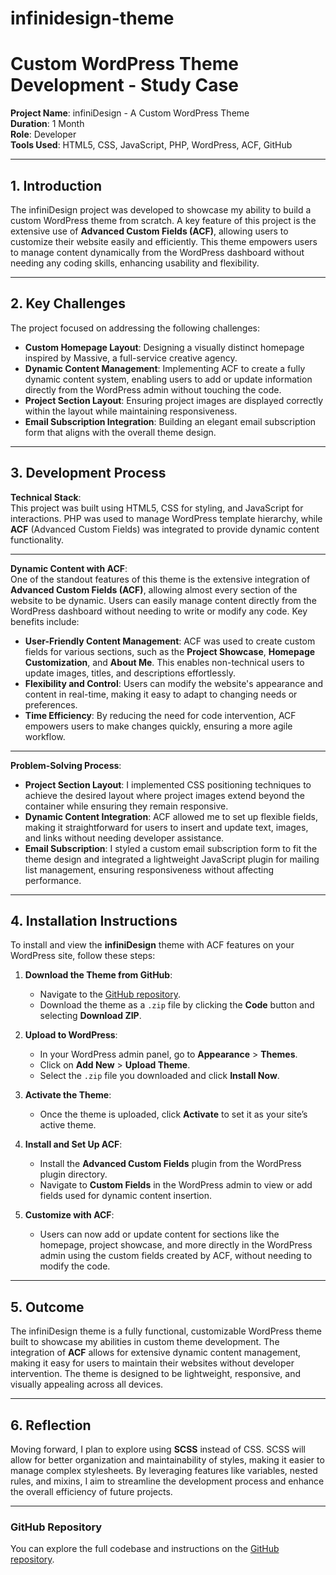 # infinidesign-theme

# Custom WordPress Theme Development - Study Case

**Project Name**: infiniDesign - A Custom WordPress Theme  
**Duration**: 1 Month  
**Role**: Developer  
**Tools Used**: HTML5, CSS, JavaScript, PHP, WordPress, ACF, GitHub

---

## 1. Introduction

The infiniDesign project was developed to showcase my ability to build a custom WordPress theme from scratch. A key feature of this project is the extensive use of **Advanced Custom Fields (ACF)**, allowing users to customize their website easily and efficiently. This theme empowers users to manage content dynamically from the WordPress dashboard without needing any coding skills, enhancing usability and flexibility.

---

## 2. Key Challenges

The project focused on addressing the following challenges:

- **Custom Homepage Layout**: Designing a visually distinct homepage inspired by Massive, a full-service creative agency.
- **Dynamic Content Management**: Implementing ACF to create a fully dynamic content system, enabling users to add or update information directly from the WordPress admin without touching the code.
- **Project Section Layout**: Ensuring project images are displayed correctly within the layout while maintaining responsiveness.
- **Email Subscription Integration**: Building an elegant email subscription form that aligns with the overall theme design.

---

## 3. Development Process

**Technical Stack**:  
This project was built using HTML5, CSS for styling, and JavaScript for interactions. PHP was used to manage WordPress template hierarchy, while **ACF** (Advanced Custom Fields) was integrated to provide dynamic content functionality.

---

**Dynamic Content with ACF**:  
One of the standout features of this theme is the extensive integration of **Advanced Custom Fields (ACF)**, allowing almost every section of the website to be dynamic. Users can easily manage content directly from the WordPress dashboard without needing to write or modify any code. Key benefits include:

- **User-Friendly Content Management**: ACF was used to create custom fields for various sections, such as the **Project Showcase**, **Homepage Customization**, and **About Me**. This enables non-technical users to update images, titles, and descriptions effortlessly.
- **Flexibility and Control**: Users can modify the website's appearance and content in real-time, making it easy to adapt to changing needs or preferences.
- **Time Efficiency**: By reducing the need for code intervention, ACF empowers users to make changes quickly, ensuring a more agile workflow.

---

**Problem-Solving Process**:

- **Project Section Layout**: I implemented CSS positioning techniques to achieve the desired layout where project images extend beyond the container while ensuring they remain responsive.
- **Dynamic Content Integration**: ACF allowed me to set up flexible fields, making it straightforward for users to insert and update text, images, and links without needing developer assistance.
- **Email Subscription**: I styled a custom email subscription form to fit the theme design and integrated a lightweight JavaScript plugin for mailing list management, ensuring responsiveness without affecting performance.

---

## 4. Installation Instructions

To install and view the **infiniDesign** theme with ACF features on your WordPress site, follow these steps:

1. **Download the Theme from GitHub**:

   - Navigate to the [GitHub repository](https://github.com/chouenne/infinidesign-theme).
   - Download the theme as a `.zip` file by clicking the **Code** button and selecting **Download ZIP**.

2. **Upload to WordPress**:

   - In your WordPress admin panel, go to **Appearance** > **Themes**.
   - Click on **Add New** > **Upload Theme**.
   - Select the `.zip` file you downloaded and click **Install Now**.

3. **Activate the Theme**:

   - Once the theme is uploaded, click **Activate** to set it as your site’s active theme.

4. **Install and Set Up ACF**:

   - Install the **Advanced Custom Fields** plugin from the WordPress plugin directory.
   - Navigate to **Custom Fields** in the WordPress admin to view or add fields used for dynamic content insertion.

5. **Customize with ACF**:
   - Users can now add or update content for sections like the homepage, project showcase, and more directly in the WordPress admin using the custom fields created by ACF, without needing to modify the code.

---

## 5. Outcome

The infiniDesign theme is a fully functional, customizable WordPress theme built to showcase my abilities in custom theme development. The integration of **ACF** allows for extensive dynamic content management, making it easy for users to maintain their websites without developer intervention. The theme is designed to be lightweight, responsive, and visually appealing across all devices.

---

## 6. Reflection

Moving forward, I plan to explore using **SCSS** instead of CSS. SCSS will allow for better organization and maintainability of styles, making it easier to manage complex stylesheets. By leveraging features like variables, nested rules, and mixins, I aim to streamline the development process and enhance the overall efficiency of future projects.

---

### **GitHub Repository**

You can explore the full codebase and instructions on the [GitHub repository](https://github.com/chouenne/infinidesign-theme).
